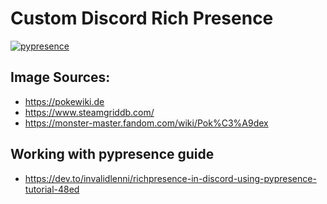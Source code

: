 # Custom Discord Rich Presence

[![pypresence](https://img.shields.io/badge/using-pypresence-00bb88.svg?style=for-the-badge&logo=discord&logoWidth=20)](https://github.com/qwertyquerty/pypresence)

## Image Sources:
- https://pokewiki.de
- https://www.steamgriddb.com/
- https://monster-master.fandom.com/wiki/Pok%C3%A9dex

## Working with pypresence guide
- https://dev.to/invalidlenni/richpresence-in-discord-using-pypresence-tutorial-48ed